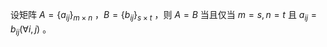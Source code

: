设矩阵 $A=\{a_{ij}\}_{m\times n}$ ，$B = \{b_{ij}\}_{s\times t}$ ，则 $A = B$ 当且仅当 $m = s,n = t$ 且 $a_{ij} = b_{ij} (\forall i,j)$ 。
